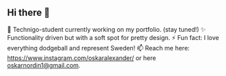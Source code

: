## Hi there 👋

<!--
**oskarnordin/oskarnordin** is a ✨ _special_ ✨ repository because its `README.md` (this file) appears on your GitHub profile.

Here are some ideas to get you started:

- 🔭 I’m currently working on ...
- 🌱 I’m currently learning ...
- 👯 I’m looking to collaborate on ...
- 🤔 I’m looking for help with ...
- 💬 Ask me about ...
- 📫 How to reach me: ...
- 😄 Pronouns: ...
- ⚡ Fun fact: ...
-->

🌱 Technigo-student currently working on my portfolio. (stay tuned!)
✨ Functionality driven but with a soft spot for pretty design.
⚡ Fun fact: I love everything dodgeball and represent Sweden!
📫 Reach me here: https://www.instagram.com/oskaralexander/ or here oskarnordin1@gmail.com.
